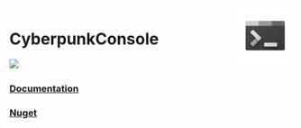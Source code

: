<a href="https://aimeos.org/">
    <img src="https://raw.githubusercontent.com/typicalHuman/CyberConsole/master/resources/WIndows-Terminal-icon.png" alt="Console logo" title="CyberpunkConsole" align="right"
    height="100"/>
</a>

# CyberpunkConsole

![](https://img.shields.io/badge/.NET-v.4.6.1-green.svg?style=flat-square&logo=nuget&logoColor=blue&link=https://www.nuget.org/packages/CyberpunkConsole)

### [Documentation](https://github.com/typicalHuman/CyberConsole/wiki)

### [Nuget](https://www.nuget.org/packages/CyberpunkConsole)
